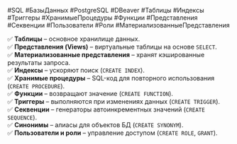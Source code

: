 #SQL #БазыДанных #PostgreSQL #DBeaver #Таблицы #Индексы #Триггеры #ХранимыеПроцедуры #Функции #Представления #Секвенции #Пользователи #Роли #МатериализованныеПредставления

✅ **Таблицы** – основное хранилище данных.  
✅ **Представления (Views)** – виртуальные таблицы на основе `SELECT`.  
✅ **Материализованные представления** – хранят кэшированные результаты запроса.  
✅ **Индексы** – ускоряют поиск (`CREATE INDEX`).  
✅ **Хранимые процедуры** – SQL-код для повторного использования (`CREATE PROCEDURE`).  
✅ **Функции** – возвращают значение (`CREATE FUNCTION`).  
✅ **Триггеры** – выполняются при изменениях данных (`CREATE TRIGGER`).  
✅ **Секвенции** – генераторы автоинкрементных значений (`CREATE SEQUENCE`).  
✅ **Синонимы** – алиасы для объектов БД (`CREATE SYNONYM`).  
✅ **Пользователи и роли** – управление доступом (`CREATE ROLE`, `GRANT`).